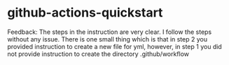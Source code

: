 # github-actions-quickstart

Feedback: The steps in the instruction are very clear. I follow the steps without any issue. There is one small thing which is that in step 2 you provided instruction to create a new file for yml, however, in step 1 you did not provide instruction to create the directory .github/workflow
